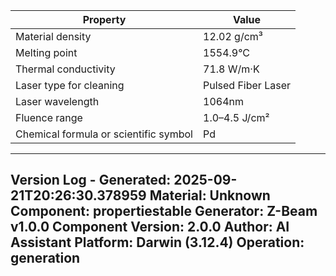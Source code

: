 | Property | Value |
|----------|-------|
| Material density | 12.02 g/cm³ |
| Melting point | 1554.9°C |
| Thermal conductivity | 71.8 W/m·K |
| Laser type for cleaning | Pulsed Fiber Laser |
| Laser wavelength | 1064nm |
| Fluence range | 1.0–4.5 J/cm² |
| Chemical formula or scientific symbol | Pd |


---
Version Log - Generated: 2025-09-21T20:26:30.378959
Material: Unknown
Component: propertiestable
Generator: Z-Beam v1.0.0
Component Version: 2.0.0
Author: AI Assistant
Platform: Darwin (3.12.4)
Operation: generation
---